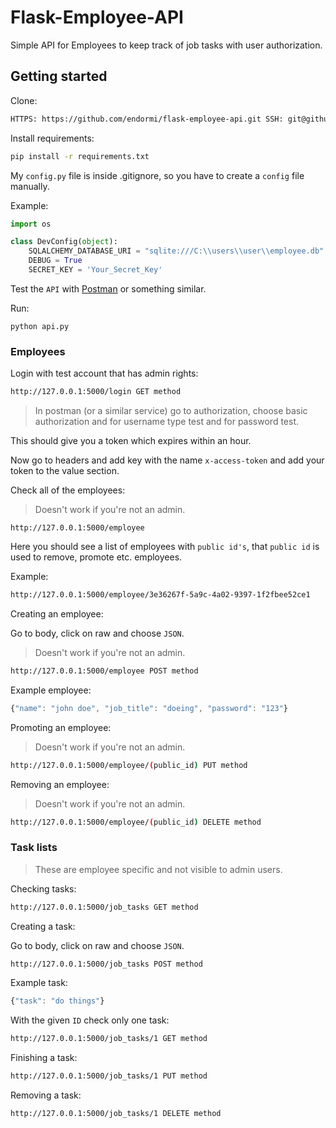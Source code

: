 # Flask-Employee-API

Simple API for Employees to keep track of job tasks with user authorization.

## Getting started

Clone:

```sh
HTTPS: https://github.com/endormi/flask-employee-api.git SSH: git@github.com:endormi/flask-employee-api.git
```

Install requirements:

```sh
pip install -r requirements.txt
```

My `config.py` file is inside .gitignore, so you have to create a `config` file manually.

Example:

```python
import os

class DevConfig(object):
    SQLALCHEMY_DATABASE_URI = "sqlite:///C:\\users\\user\\employee.db"
    DEBUG = True
    SECRET_KEY = 'Your_Secret_Key'
```

Test the `API` with [Postman](https://www.getpostman.com/) or something similar.

Run:

```
python api.py
```

### Employees

Login with test account that has admin rights:

```sh
http://127.0.0.1:5000/login GET method
```

> In postman (or a similar service) go to authorization, choose basic authorization and for username type test and for password test.

This should give you a token which expires within an hour.

Now go to headers and add key with the name `x-access-token` and add your token to the value section.

Check all of the employees:

> Doesn't work if you're not an admin.

```
http://127.0.0.1:5000/employee
```

Here you should see a list of employees with `public id's`, that `public id` is used to remove, promote etc. employees.

Example:

```sh
http://127.0.0.1:5000/employee/3e36267f-5a9c-4a02-9397-1f2fbee52ce1
```

Creating an employee:

Go to body, click on raw and choose `JSON`.

> Doesn't work if you're not an admin.

```sh
http://127.0.0.1:5000/employee POST method
```

Example employee:

```js
{"name": "john doe", "job_title": "doeing", "password": "123"}
```

Promoting an employee:

> Doesn't work if you're not an admin.

```sh
http://127.0.0.1:5000/employee/(public_id) PUT method
```

Removing an employee:

> Doesn't work if you're not an admin.

```sh
http://127.0.0.1:5000/employee/(public_id) DELETE method
```

### Task lists

> These are employee specific and not visible to admin users.

Checking tasks:

```sh
http://127.0.0.1:5000/job_tasks GET method
```

Creating a task:

Go to body, click on raw and choose `JSON`.

```sh
http://127.0.0.1:5000/job_tasks POST method
```

Example task:

```js
{"task": "do things"}
```

With the given `ID` check only one task:

```sh
http://127.0.0.1:5000/job_tasks/1 GET method
```

Finishing a task:

```sh
http://127.0.0.1:5000/job_tasks/1 PUT method
```

Removing a task:

```sh
http://127.0.0.1:5000/job_tasks/1 DELETE method
```
